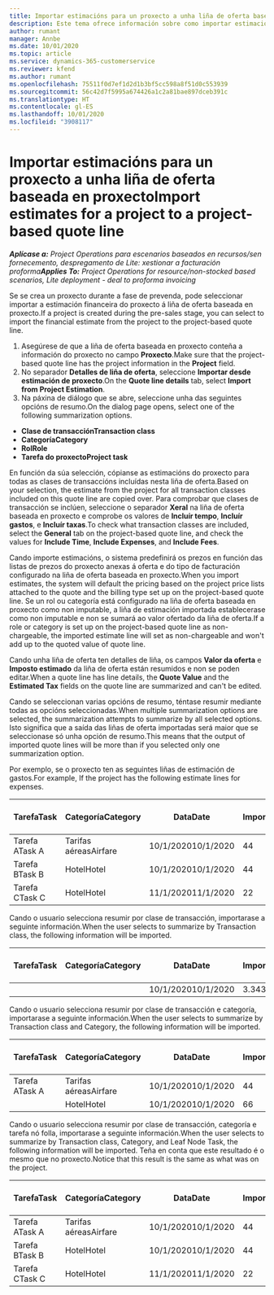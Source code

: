 ```yaml
---
title: Importar estimacións para un proxecto a unha liña de oferta baseada en proxecto
description: Este tema ofrece información sobre como importar estimacións dun proxecto a unha liña de oferta.
author: rumant
manager: Annbe
ms.date: 10/01/2020
ms.topic: article
ms.service: dynamics-365-customerservice
ms.reviewer: kfend
ms.author: rumant
ms.openlocfilehash: 75511f0d7ef1d2d1b3bf5cc598a8f51d0c553939
ms.sourcegitcommit: 56c42d7f5995a674426a1c2a81bae897dceb391c
ms.translationtype: HT
ms.contentlocale: gl-ES
ms.lasthandoff: 10/01/2020
ms.locfileid: "3908117"
---
```

# <a name="import-estimates-for-a-project-to-a-project-based-quote-line"></a><span data-ttu-id="28d19-103">Importar estimacións para un proxecto a unha liña de oferta baseada en proxecto</span><span class="sxs-lookup"><span data-stu-id="28d19-103">Import estimates for a project to a project-based quote line</span></span>

<span data-ttu-id="28d19-104">_**Aplícase a:** Project Operations para escenarios baseados en recursos/sen fornecemento, despregamento de Lite: xestionar a facturación proforma_</span><span class="sxs-lookup"><span data-stu-id="28d19-104">_**Applies To:** Project Operations for resource/non-stocked based scenarios, Lite deployment - deal to proforma invoicing_</span></span>


<span data-ttu-id="28d19-105">Se se crea un proxecto durante a fase de prevenda, pode seleccionar importar a estimación financeira do proxecto á liña de oferta baseada en proxecto.</span><span class="sxs-lookup"><span data-stu-id="28d19-105">If a project is created during the pre-sales stage, you can select to import the financial estimate from the project to the project-based quote line.</span></span>

1. <span data-ttu-id="28d19-106">Asegúrese de que a liña de oferta baseada en proxecto conteña a información do proxecto no campo **Proxecto**.</span><span class="sxs-lookup"><span data-stu-id="28d19-106">Make sure that the project-based quote line has the project information in the **Project** field.</span></span>
2. <span data-ttu-id="28d19-107">No separador **Detalles de liña de oferta**, seleccione **Importar desde estimación de proxecto**.</span><span class="sxs-lookup"><span data-stu-id="28d19-107">On the **Quote line details** tab, select **Import from Project Estimation**.</span></span>
3. <span data-ttu-id="28d19-108">Na páxina de diálogo que se abre, seleccione unha das seguintes opcións de resumo.</span><span class="sxs-lookup"><span data-stu-id="28d19-108">On the dialog page opens, select one of the following summarization options.</span></span>

  - <span data-ttu-id="28d19-109">**Clase de transacción**</span><span class="sxs-lookup"><span data-stu-id="28d19-109">**Transaction class**</span></span>
  - <span data-ttu-id="28d19-110">**Categoría**</span><span class="sxs-lookup"><span data-stu-id="28d19-110">**Category**</span></span>
  - <span data-ttu-id="28d19-111">**Rol**</span><span class="sxs-lookup"><span data-stu-id="28d19-111">**Role**</span></span> 
  - <span data-ttu-id="28d19-112">**Tarefa do proxecto**</span><span class="sxs-lookup"><span data-stu-id="28d19-112">**Project task**</span></span>

<span data-ttu-id="28d19-113">En función da súa selección, cópianse as estimacións do proxecto para todas as clases de transaccións incluídas nesta liña de oferta.</span><span class="sxs-lookup"><span data-stu-id="28d19-113">Based on your selection, the estimate from the project for all transaction classes included on this quote line are copied over.</span></span> <span data-ttu-id="28d19-114">Para comprobar que clases de transacción se inclúen, seleccione o separador **Xeral** na liña de oferta baseada en proxecto e comprobe os valores de **Incluír tempo**, **Incluír gastos**, e **Incluír taxas**.</span><span class="sxs-lookup"><span data-stu-id="28d19-114">To check what transaction classes are included, select the **General** tab on the project-based quote line, and check the values for **Include Time**, **Include Expenses**, and **Include Fees**.</span></span>

<span data-ttu-id="28d19-115">Cando importe estimacións, o sistema predefinirá os prezos en función das listas de prezos do proxecto anexas á oferta e do tipo de facturación configurado na liña de oferta baseada en proxecto.</span><span class="sxs-lookup"><span data-stu-id="28d19-115">When you import estimates, the system will default the pricing based on the project price lists attached to the quote and the billing type set up on the project-based quote line.</span></span> <span data-ttu-id="28d19-116">Se un rol ou categoría está configurado na liña de oferta baseada en proxecto como non imputable, a liña de estimación importada establecerase como non imputable e non se sumará ao valor ofertado da liña de oferta.</span><span class="sxs-lookup"><span data-stu-id="28d19-116">If a role or category is set up on the project-based quote line as non-chargeable, the imported estimate line will set as non-chargeable and won't add up to the quoted value of quote line.</span></span>

<span data-ttu-id="28d19-117">Cando unha liña de oferta ten detalles de liña, os campos **Valor da oferta** e **Imposto estimado** da liña de oferta están resumidos e non se poden editar.</span><span class="sxs-lookup"><span data-stu-id="28d19-117">When a quote line has line details, the **Quote Value** and the **Estimated Tax** fields on the quote line are summarized and can't be edited.</span></span>

<span data-ttu-id="28d19-118">Cando se seleccionan varias opcións de resumo, téntase resumir mediante todas as opcións seleccionadas.</span><span class="sxs-lookup"><span data-stu-id="28d19-118">When multiple summarization options are selected, the summarization attempts to summarize by all selected options.</span></span> <span data-ttu-id="28d19-119">Isto significa que a saída das liñas de oferta importadas será maior que se seleccionase só unha opción de resumo.</span><span class="sxs-lookup"><span data-stu-id="28d19-119">This means that the output of imported quote lines will be more than if you selected only one summarization option.</span></span>

<span data-ttu-id="28d19-120">Por exemplo, se o proxecto ten as seguintes liñas de estimación de gastos.</span><span class="sxs-lookup"><span data-stu-id="28d19-120">For example, If the project has the following estimate lines for expenses.</span></span>

| <span data-ttu-id="28d19-121">Tarefa</span><span class="sxs-lookup"><span data-stu-id="28d19-121">Task</span></span> | <span data-ttu-id="28d19-122">Categoría</span><span class="sxs-lookup"><span data-stu-id="28d19-122">Category</span></span> | <span data-ttu-id="28d19-123">Data</span><span class="sxs-lookup"><span data-stu-id="28d19-123">Date</span></span> | <span data-ttu-id="28d19-124">Importe</span><span class="sxs-lookup"><span data-stu-id="28d19-124">Quantity</span></span> | <span data-ttu-id="28d19-125">Prezo por unidade</span><span class="sxs-lookup"><span data-stu-id="28d19-125">Unit price</span></span> | <span data-ttu-id="28d19-126">Importe </span><span class="sxs-lookup"><span data-stu-id="28d19-126">Amount</span></span> |
| --- | --- | --- | --- | --- | --- |
| <span data-ttu-id="28d19-127">Tarefa A</span><span class="sxs-lookup"><span data-stu-id="28d19-127">Task A</span></span> | <span data-ttu-id="28d19-128">Tarifas aéreas</span><span class="sxs-lookup"><span data-stu-id="28d19-128">Airfare</span></span> | <span data-ttu-id="28d19-129">10/1/2020</span><span class="sxs-lookup"><span data-stu-id="28d19-129">10/1/2020</span></span> | <span data-ttu-id="28d19-130">4</span><span class="sxs-lookup"><span data-stu-id="28d19-130">4</span></span> | <span data-ttu-id="28d19-131">400</span><span class="sxs-lookup"><span data-stu-id="28d19-131">400</span></span> | <span data-ttu-id="28d19-132">1600</span><span class="sxs-lookup"><span data-stu-id="28d19-132">1600</span></span> |
| <span data-ttu-id="28d19-133">Tarefa B</span><span class="sxs-lookup"><span data-stu-id="28d19-133">Task B</span></span> | <span data-ttu-id="28d19-134">Hotel</span><span class="sxs-lookup"><span data-stu-id="28d19-134">Hotel</span></span> | <span data-ttu-id="28d19-135">10/1/2020</span><span class="sxs-lookup"><span data-stu-id="28d19-135">10/1/2020</span></span> | <span data-ttu-id="28d19-136">4</span><span class="sxs-lookup"><span data-stu-id="28d19-136">4</span></span> | <span data-ttu-id="28d19-137">200</span><span class="sxs-lookup"><span data-stu-id="28d19-137">200</span></span> | <span data-ttu-id="28d19-138">800</span><span class="sxs-lookup"><span data-stu-id="28d19-138">800</span></span> |
| <span data-ttu-id="28d19-139">Tarefa C</span><span class="sxs-lookup"><span data-stu-id="28d19-139">Task C</span></span> | <span data-ttu-id="28d19-140">Hotel</span><span class="sxs-lookup"><span data-stu-id="28d19-140">Hotel</span></span> | <span data-ttu-id="28d19-141">11/1/2020</span><span class="sxs-lookup"><span data-stu-id="28d19-141">11/1/2020</span></span> | <span data-ttu-id="28d19-142">2</span><span class="sxs-lookup"><span data-stu-id="28d19-142">2</span></span> | <span data-ttu-id="28d19-143">200</span><span class="sxs-lookup"><span data-stu-id="28d19-143">200</span></span> | <span data-ttu-id="28d19-144">400</span><span class="sxs-lookup"><span data-stu-id="28d19-144">400</span></span> |

<span data-ttu-id="28d19-145">Cando o usuario selecciona resumir por clase de transacción, importarase a seguinte información.</span><span class="sxs-lookup"><span data-stu-id="28d19-145">When the user selects to summarize by Transaction class, the following information will be imported.</span></span>

| <span data-ttu-id="28d19-146">Tarefa</span><span class="sxs-lookup"><span data-stu-id="28d19-146">Task</span></span> | <span data-ttu-id="28d19-147">Categoría</span><span class="sxs-lookup"><span data-stu-id="28d19-147">Category</span></span> | <span data-ttu-id="28d19-148">Data</span><span class="sxs-lookup"><span data-stu-id="28d19-148">Date</span></span> | <span data-ttu-id="28d19-149">Importe</span><span class="sxs-lookup"><span data-stu-id="28d19-149">Quantity</span></span> | <span data-ttu-id="28d19-150">Prezo por unidade</span><span class="sxs-lookup"><span data-stu-id="28d19-150">Unit price</span></span> | <span data-ttu-id="28d19-151">Importe </span><span class="sxs-lookup"><span data-stu-id="28d19-151">Amount</span></span> |
| --- | --- | --- | --- | --- | --- |
| | | <span data-ttu-id="28d19-152">10/1/2020</span><span class="sxs-lookup"><span data-stu-id="28d19-152">10/1/2020</span></span> | <span data-ttu-id="28d19-153">3.34</span><span class="sxs-lookup"><span data-stu-id="28d19-153">3.34</span></span> | <span data-ttu-id="28d19-154">840</span><span class="sxs-lookup"><span data-stu-id="28d19-154">840</span></span> | <span data-ttu-id="28d19-155">2800</span><span class="sxs-lookup"><span data-stu-id="28d19-155">2800</span></span> |

<span data-ttu-id="28d19-156">Cando o usuario selecciona resumir por clase de transacción e categoría, importarase a seguinte información.</span><span class="sxs-lookup"><span data-stu-id="28d19-156">When the user selects to summarize by Transaction class and Category, the following information will be imported.</span></span>

| <span data-ttu-id="28d19-157">Tarefa</span><span class="sxs-lookup"><span data-stu-id="28d19-157">Task</span></span> | <span data-ttu-id="28d19-158">Categoría</span><span class="sxs-lookup"><span data-stu-id="28d19-158">Category</span></span> | <span data-ttu-id="28d19-159">Data</span><span class="sxs-lookup"><span data-stu-id="28d19-159">Date</span></span> | <span data-ttu-id="28d19-160">Importe</span><span class="sxs-lookup"><span data-stu-id="28d19-160">Quantity</span></span> | <span data-ttu-id="28d19-161">Prezo por unidade</span><span class="sxs-lookup"><span data-stu-id="28d19-161">Unit price</span></span> | <span data-ttu-id="28d19-162">Importe </span><span class="sxs-lookup"><span data-stu-id="28d19-162">Amount</span></span> |
| --- | --- | --- | --- | --- | --- |
| <span data-ttu-id="28d19-163">Tarefa A</span><span class="sxs-lookup"><span data-stu-id="28d19-163">Task A</span></span> | <span data-ttu-id="28d19-164">Tarifas aéreas</span><span class="sxs-lookup"><span data-stu-id="28d19-164">Airfare</span></span> | <span data-ttu-id="28d19-165">10/1/2020</span><span class="sxs-lookup"><span data-stu-id="28d19-165">10/1/2020</span></span> | <span data-ttu-id="28d19-166">4</span><span class="sxs-lookup"><span data-stu-id="28d19-166">4</span></span> | <span data-ttu-id="28d19-167">400</span><span class="sxs-lookup"><span data-stu-id="28d19-167">400</span></span> | <span data-ttu-id="28d19-168">1600</span><span class="sxs-lookup"><span data-stu-id="28d19-168">1600</span></span> |
| | <span data-ttu-id="28d19-169">Hotel</span><span class="sxs-lookup"><span data-stu-id="28d19-169">Hotel</span></span> | <span data-ttu-id="28d19-170">10/1/2020</span><span class="sxs-lookup"><span data-stu-id="28d19-170">10/1/2020</span></span> | <span data-ttu-id="28d19-171">6</span><span class="sxs-lookup"><span data-stu-id="28d19-171">6</span></span> | <span data-ttu-id="28d19-172">200</span><span class="sxs-lookup"><span data-stu-id="28d19-172">200</span></span> | <span data-ttu-id="28d19-173">1200</span><span class="sxs-lookup"><span data-stu-id="28d19-173">1200</span></span> |

<span data-ttu-id="28d19-174">Cando o usuario selecciona resumir por clase de transacción, categoría e tarefa nó folla, importarase a seguinte información.</span><span class="sxs-lookup"><span data-stu-id="28d19-174">When the user selects to summarize by Transaction class, Category, and Leaf Node Task, the following information will be imported.</span></span> <span data-ttu-id="28d19-175">Teña en conta que este resultado é o mesmo que no proxecto.</span><span class="sxs-lookup"><span data-stu-id="28d19-175">Notice that this result is the same as what was on the project.</span></span>

| <span data-ttu-id="28d19-176">Tarefa</span><span class="sxs-lookup"><span data-stu-id="28d19-176">Task</span></span> | <span data-ttu-id="28d19-177">Categoría</span><span class="sxs-lookup"><span data-stu-id="28d19-177">Category</span></span> | <span data-ttu-id="28d19-178">Data</span><span class="sxs-lookup"><span data-stu-id="28d19-178">Date</span></span> | <span data-ttu-id="28d19-179">Importe</span><span class="sxs-lookup"><span data-stu-id="28d19-179">Quantity</span></span> | <span data-ttu-id="28d19-180">Prezo por unidade</span><span class="sxs-lookup"><span data-stu-id="28d19-180">Unit price</span></span> | <span data-ttu-id="28d19-181">Importe </span><span class="sxs-lookup"><span data-stu-id="28d19-181">Amount</span></span> |
| --- | --- | --- | --- | --- | --- |
| <span data-ttu-id="28d19-182">Tarefa A</span><span class="sxs-lookup"><span data-stu-id="28d19-182">Task A</span></span> | <span data-ttu-id="28d19-183">Tarifas aéreas</span><span class="sxs-lookup"><span data-stu-id="28d19-183">Airfare</span></span> | <span data-ttu-id="28d19-184">10/1/2020</span><span class="sxs-lookup"><span data-stu-id="28d19-184">10/1/2020</span></span> | <span data-ttu-id="28d19-185">4</span><span class="sxs-lookup"><span data-stu-id="28d19-185">4</span></span> | <span data-ttu-id="28d19-186">400</span><span class="sxs-lookup"><span data-stu-id="28d19-186">400</span></span> | <span data-ttu-id="28d19-187">1600</span><span class="sxs-lookup"><span data-stu-id="28d19-187">1600</span></span> |
| <span data-ttu-id="28d19-188">Tarefa B</span><span class="sxs-lookup"><span data-stu-id="28d19-188">Task B</span></span> | <span data-ttu-id="28d19-189">Hotel</span><span class="sxs-lookup"><span data-stu-id="28d19-189">Hotel</span></span> | <span data-ttu-id="28d19-190">10/1/2020</span><span class="sxs-lookup"><span data-stu-id="28d19-190">10/1/2020</span></span> | <span data-ttu-id="28d19-191">4</span><span class="sxs-lookup"><span data-stu-id="28d19-191">4</span></span> | <span data-ttu-id="28d19-192">200</span><span class="sxs-lookup"><span data-stu-id="28d19-192">200</span></span> | <span data-ttu-id="28d19-193">800</span><span class="sxs-lookup"><span data-stu-id="28d19-193">800</span></span> |
| <span data-ttu-id="28d19-194">Tarefa C</span><span class="sxs-lookup"><span data-stu-id="28d19-194">Task C</span></span> | <span data-ttu-id="28d19-195">Hotel</span><span class="sxs-lookup"><span data-stu-id="28d19-195">Hotel</span></span> | <span data-ttu-id="28d19-196">11/1/2020</span><span class="sxs-lookup"><span data-stu-id="28d19-196">11/1/2020</span></span> | <span data-ttu-id="28d19-197">2</span><span class="sxs-lookup"><span data-stu-id="28d19-197">2</span></span> | <span data-ttu-id="28d19-198">200</span><span class="sxs-lookup"><span data-stu-id="28d19-198">200</span></span> | <span data-ttu-id="28d19-199">400</span><span class="sxs-lookup"><span data-stu-id="28d19-199">400</span></span> |